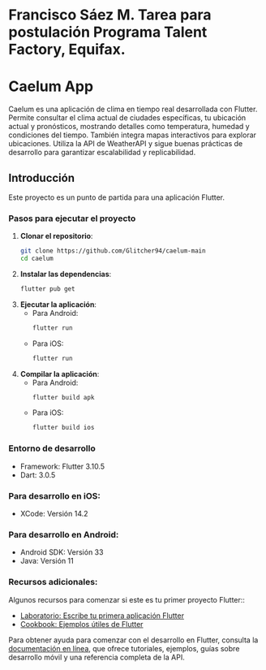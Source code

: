 # Francisco Sáez M. Tarea para postulación Programa Talent Factory, Equifax.

# Caelum App

Caelum es una aplicación de clima en tiempo real desarrollada con Flutter. Permite consultar el clima actual de ciudades específicas, tu ubicación actual y pronósticos, mostrando detalles como temperatura, humedad y condiciones del tiempo. También integra mapas interactivos para explorar ubicaciones. Utiliza la API de WeatherAPI y sigue buenas prácticas de desarrollo para garantizar escalabilidad y replicabilidad.

## Introducción

Este proyecto es un punto de partida para una aplicación Flutter.

### Pasos para ejecutar el proyecto

1. **Clonar el repositorio**:
   ```bash
   git clone https://github.com/Glitcher94/caelum-main
   cd caelum

2. **Instalar las dependencias**:
    ```bash
    flutter pub get

3. **Ejecutar la aplicación**:
    - Para Android:
        ```bash
        flutter run
    
    - Para iOS:
        ```bash
        flutter run

4. **Compilar la aplicación**:
    - Para Android:
        ```bash
        flutter build apk
    
    - Para iOS:
        ```bash
        flutter build ios

### Entorno de desarrollo

- Framework: Flutter 3.10.5
- Dart: 3.0.5

### Para desarrollo en iOS:

- XCode: Versión 14.2

### Para desarrollo en Android:

- Android SDK: Versión 33
- Java: Versión 11

### Recursos adicionales:

Algunos recursos para comenzar si este es tu primer proyecto Flutter::

- [Laboratorio: Escribe tu primera aplicación Flutter](https://docs.flutter.dev/get-started/codelab)
- [Cookbook: Ejemplos útiles de Flutter](https://docs.flutter.dev/cookbook)

Para obtener ayuda para comenzar con el desarrollo en Flutter, consulta la
[documentación en línea](https://docs.flutter.dev/), que ofrece tutoriales, ejemplos, guías sobre desarrollo móvil y una referencia completa de la API.
